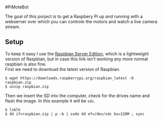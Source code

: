#PiMoteBot

The goal of this porject is to get a Raspbery Pi up and running with a webserver over which you can controle the motors and watch a live camera stream.

## Setup

To keep it easy I use  the [Raspbian Server Edition](http://elinux.org/RPi_Distributions#Raspbian_Server_Edition), which is a lightweight version of Raspbian, but in case this link isn't working any more normal raspbian is also fine.</br>
First we need to download the latest version of Raspbian.
```
$ wget https://downloads.raspberrypi.org/raspbian_latest -O raspbian.zip
$ unzip raspbian.zip
```
Then we insert the SD into the computer, check for the drives name and flash the image. In this example it will be `sdc`.
```
$ lsblk
$ dd if=raspbian.zip | p -b | sudo dd of=/dev/sdc bs=128M ; sync
```

